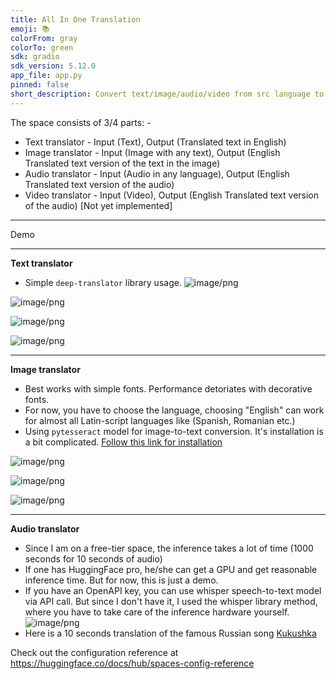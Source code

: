 ```yaml
---
title: All In One Translation
emoji: 📚
colorFrom: gray
colorTo: green
sdk: gradio
sdk_version: 5.12.0
app_file: app.py
pinned: false
short_description: Convert text/image/audio/video from src language to English
---
```


The space consists of 3/4 parts: - 

- Text translator - Input (Text), Output (Translated text in English)
- Image translator - Input (Image with any text), Output (English Translated text version of the text in the image)
- Audio translator - Input (Audio in any language), Output (English Translated text version of the audio)
- Video translator - Input (Video), Output (English Translated text version of the audio) [Not yet implemented]
********************************************************

Demo

********
**Text translator**
- Simple `deep-translator` library usage.
![image/png](https://cdn-uploads.huggingface.co/production/uploads/6464bd1692773d5eeb585aa3/dgdsx-s3xlywdKv_FboEM.png)

![image/png](https://cdn-uploads.huggingface.co/production/uploads/6464bd1692773d5eeb585aa3/9UpNPwyOVCP92IA3MuglY.png)

![image/png](https://cdn-uploads.huggingface.co/production/uploads/6464bd1692773d5eeb585aa3/PKrHGfWw699i9oKLMmtiB.png)

![image/png](https://cdn-uploads.huggingface.co/production/uploads/6464bd1692773d5eeb585aa3/OsJ8zFlG79-Jmw92apWUg.png)

***********
**Image translator**
- Best works with simple fonts. Performance detoriates with decorative fonts.
- For now, you have to choose the language, choosing "English" can work for almost all Latin-script languages like (Spanish, Romanian etc.)
- Using `pytesseract` model for image-to-text conversion. It's installation is a bit complicated. [Follow this link for installation](https://stackoverflow.com/a/52231794/17820006)

![image/png](https://cdn-uploads.huggingface.co/production/uploads/6464bd1692773d5eeb585aa3/s77gfruSV_QhjGxizR7H_.png)

![image/png](https://cdn-uploads.huggingface.co/production/uploads/6464bd1692773d5eeb585aa3/xIBgIs-MLf1sXZLivJQfN.png)

![image/png](https://cdn-uploads.huggingface.co/production/uploads/6464bd1692773d5eeb585aa3/qY4UxOWWNcpcg_n8ZNUXO.png)

*************
**Audio translator**
- Since I am on a free-tier space, the inference takes a lot of time (1000 seconds for 10 seconds of audio)
- If one has HuggingFace pro, he/she can get a GPU and get reasonable inference time. But for now, this is just a demo.
- If you have an OpenAPI key, you can use whisper speech-to-text model via API call. But since I don't have it, I used the whisper library method, where you have to take care of the inference hardware yourself.
![image/png](https://cdn-uploads.huggingface.co/production/uploads/6464bd1692773d5eeb585aa3/LQx-1fl1UPC9auBSF_lSi.png)
- Here is a 10 seconds translation of the famous Russian song [Kukushka](https://youtu.be/fuPX8mjeb-E?si=RSlOLLfVnt52UUGG)

Check out the configuration reference at https://huggingface.co/docs/hub/spaces-config-reference